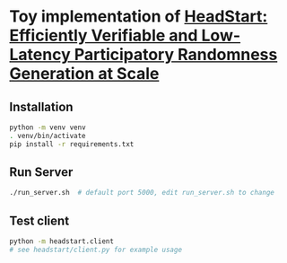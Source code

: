 # Toy implementation of [HeadStart: Efficiently Verifiable and Low-Latency Participatory Randomness Generation at Scale](https://www.ndss-symposium.org/wp-content/uploads/2022-234-paper.pdf)

## Installation

```bash
python -m venv venv
. venv/bin/activate
pip install -r requirements.txt
```

## Run Server

```bash
./run_server.sh  # default port 5000, edit run_server.sh to change
```

## Test client

```bash
python -m headstart.client
# see headstart/client.py for example usage
```
